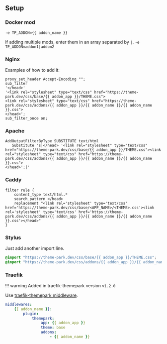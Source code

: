 ## Setup

### Docker mod

`-e TP_ADDON={{ addon_name }}`

If adding multiple mods, enter them in an array separated by  `|`. `-e TP_ADDON=addon1|addon2`

### Nginx

Examples of how to add it:

```nginx
proxy_set_header Accept-Encoding "";
sub_filter
'</head>'
'<link rel="stylesheet" type="text/css" href="https://theme-park.dev/css/base/{{ addon_app }}/THEME.css">
<link rel="stylesheet" type="text/css" href="https://theme-park.dev/css/addons/{{ addon_app }}/{{ addon_name }}/{{ addon_name }}.css">
</head>';
sub_filter_once on;
```

### Apache

```nginx
AddOutputFilterByType SUBSTITUTE text/html
   Substitute 's|</head> '<link rel="stylesheet" type="text/css" href="https://theme-park.dev/css/base/{{ addon_app }}/THEME.css"><link rel="stylesheet" type="text/css" href="https://theme-park.dev/css/addons/{{ addon_app }}/{{ addon_name }}/{{ addon_name }}.css">
</head>';|'
```

### Caddy

```nginx
filter rule {
    content_type text/html.*
    search_pattern </head>
    replacement "<link rel='stylesheet' type='text/css' href='https://theme-park.dev/css/base/<APP_NAME>/<THEME>.css'><link rel='stylesheet' type='text/css' href='https://theme-park.dev/css/addons/{{ addon_app }}/{{ addon_name }}/{{ addon_name }}.css'></head>"
}
```

### Stylus

Just add another import line.

```css
@import "https://theme-park.dev/css/base/{{ addon_app }}/THEME.css";
@import "https://theme-park.dev/css/addons/{{ addon_app }}/{{ addon_name }}/{{ addon_name }}.css";
```

### Traefik

>
!!! warning
    Added in traefik-themepark version `v1.2.0`

Use <a href="/setup/#traefik" rel="noopener">traefik-themepark middleware</a>.

```yaml
middlewares:
    {{ addon_name }}:
        plugin:
            themepark:
                app: {{ addon_app }}
                theme: base
                addons:
                    - {{ addon_name }}
```
